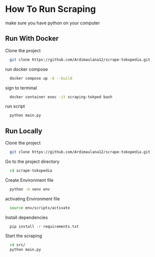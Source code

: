 # How To Run Scraping

make sure you have python on your computer

## Run With Docker

Clone the project

```bash
  git clone https://github.com/Ardimaulana12/scrape-tokopedia.git
```

run docker compose

```bash
  docker compose up -d --build
```

sign to terminal

```bash
  docker container exec -it scraping-tokped bash
```

run script

```bash
  python main.py
```

## Run Locally

Clone the project

```bash
  git clone https://github.com/Ardimaulana12/scrape-tokopedia.git
```

Go to the project directory

```bash
  cd scrape-tokopedia
```

Create Environment file

```bash
  python -m venv env
```

activating Environment file

```bash
  source env/scripts/activate
```

Install dependencies

```bash
  pip install -r requirements.txt
```

Start the scraping

```bash
  cd src/
  python main.py
```
